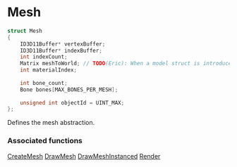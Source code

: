 # Mesh

```c++
struct Mesh
{
    ID3D11Buffer* vertexBuffer;
    ID3D11Buffer* indexBuffer;
    int indexCount;
    Matrix meshToWorld; // TODO(Eric): When a model struct is introduced, move the Matrix there.
    int materialIndex;
  
    int bone_count;
    Bone bones[MAX_BONES_PER_MESH];
  
    unsigned int objectId = UINT_MAX;
};
```

Defines the mesh abstraction.

### Associated functions
[CreateMesh](../Functions/CreateMesh.md)
[DrawMesh](../Functions/DrawMesh.md)
[DrawMeshInstanced](../Functions/DrawMeshInstanced.md)
[Render](../Functions/Render.md)